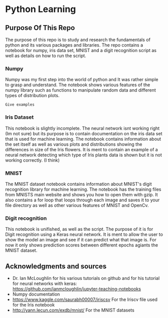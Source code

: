 # Python Learning 



## Purpose Of This Repo

The purpose of this repo is to study and research the fundamentals of python and its various packages and libraries. The repo contains a notebook for numpy, iris data set, MNIST and a digit recognition script as well as details on how to run the script.

### Numpy 
Numpy was my first step into the world of python and It was rather simple to grasp and understand. The notebook shows various features of the numpy library such as functions to manipulate random data and different types of distribution plots.

```
Give examples
```

### Iris Dataset

This notebook is slightly incomplete. The neural network isnt working right (Im not sure) but its purpose is to contain documentation on the iris data set that is used for machine learning. The notebook contains information about the set itself as well as various plots and distributions showing the differences in size of the Iris flowers. It is ment to contain an example of a neural network detecting which type of Iris plants data is shown but it is not working correctly. (I think)

### MNIST

The MNIST dataset notebook contains information about MNIST's digit recognition library for machine learning. The notebook has the training files from MNISTS main website and shows you how to open them with gzip. It also contains a for loop that loops through each image and saves it to your file directory as well as other various features of MNIST and OpenCv. 

### Digit recognition

This notebook is unifished, as well as the script. The purpose of it is for Digit recognition using a Keras neural network. It is ment to allow the user to show the model an image and see if it can predict what that image is. For now it only shows prediction scores between different epochs agiants the MNIST dataset. 


## Acknowledgments and sources 

* Dr. Ian McLoughlin for his various tutorials on github and for his tutorial for neural networks with keras: https://github.com/ianmcloughlin/jupyter-teaching-notebooks
* Numpy documentation
* https://www.kaggle.com/saurabh00007/iriscsv For the Iriscv file used for the Iris notebook 
* http://yann.lecun.com/exdb/mnist/ For the MNIST datasets


